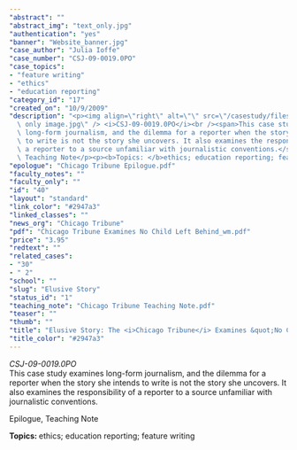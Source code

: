 ```yaml
---
"abstract": ""
"abstract_img": "text_only.jpg"
"authentication": "yes"
"banner": "Website_banner.jpg"
"case_author": "Julia Ioffe"
"case_number": "CSJ-09-0019.0PO"
"case_topics":
- "feature writing"
- "ethics"
- "education reporting"
"category_id": "17"
"created_on": "10/9/2009"
"description": "<p><img align=\"right\" alt=\"\" src=\"/casestudy/files/photos/360/text\
  \ only image.jpg\" /> <i>CSJ-09-0019.0PO</i><br /><span>This case study examines\
  \ long-form journalism, and the dilemma for a reporter when the story she intends\
  \ to write is not the story she uncovers. It also examines the responsibility of\
  \ a reporter to a source unfamiliar with journalistic conventions.</span></p><p>Epilogue,\
  \ Teaching Note</p><p><b>Topics: </b>ethics; education reporting; feature writing</p>"
"epologue": "Chicago Tribune Epilogue.pdf"
"faculty_notes": ""
"faculty_only": ""
"id": "40"
"layout": "standard"
"link_color": "#2947a3"
"linked_classes": ""
"news_org": "Chicago Tribune"
"pdf": "Chicago Tribune Examines No Child Left Behind_wm.pdf"
"price": "3.95"
"redtext": ""
"related_cases":
- "30"
- " 2"
"school": ""
"slug": "Elusive Story"
"status_id": "1"
"teaching_note": "Chicago Tribune Teaching Note.pdf"
"teaser": ""
"thumb": ""
"title": "Elusive Story: The <i>Chicago Tribune</i> Examines &quot;No Child Left Behind&quot;"
"title_color": "#2947a3"
---
```

<p><img align="right" alt="" src="/casestudy/files/photos/360/text only image.jpg" /> <i>CSJ-09-0019.0PO</i><br /><span>This case study examines long-form journalism, and the dilemma for a reporter when the story she intends to write is not the story she uncovers. It also examines the responsibility of a reporter to a source unfamiliar with journalistic conventions.</span></p><p>Epilogue, Teaching Note</p><p><b>Topics: </b>ethics; education reporting; feature writing</p>
